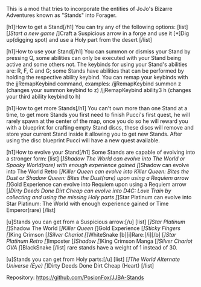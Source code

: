 This is a mod that tries to incorporate the entities of JoJo's Bizarre Adventures known as "Stands" into Forager.


[h1]How to get a Stand[/h1]
You can try any of the following options:
[list]
[*]Start a new game
[*]Craft a Suspicious arrow in a forge and use it
[*]Dig up(digging spot) and use a Holy part from the desert
[/list]


[h1]How to use your Stand[/h1]
You can summon or dismiss your Stand by pressing Q, some abilities can only be executed with your Stand being active and some others not.
The keybinds for using your Stand's abilities are: R, F, C and G; some Stands have abilities that can be performed by holding the respective ability keybind.
You can remap your keybinds with the jjRemapKeybind command, examples:
/jjRemapKeybind summon z (changes your summon keybind to z)
/jjRemapKeybind ability3 h (changes your third ability keybind to h)


[h1]How to get more Stands[/h1]
You can't own more than one Stand at a time, to get more Stands you first need to finish Pucci's first quest, he will rarely spawn at the center of the map, once you do so he will reward you with a blueprint for crafting empty Stand discs, these discs will remove and store your current Stand inside it allowing you to get new Stands. After using the disc blueprint Pucci will have a new quest available.


[h1]How to evolve your Stand[/h1]
Some Stands are capable of evolving into a stronger form:
[list]
[*]Shadow The World can evolve into The World or Spooky World(rare) with enough experience gained
[*]Shadow can evolve into The World Retro
[*]Killer Queen can evolve into Killer Queen: Bites the Dust or Shadow Queen: Bites the Dust(rare) upon using a Requiem arrow
[*]Gold Experience can evolve into Requiem upon using a Requiem arrow
[*]Dirty Deeds Done Dirt Cheap can evolve into D4C: Love Train by collecting and using the missing Holy parts
[*]Star Platinum can evolve into Star Platinum: The World with enough experience gained or Time Emperor(rare)
[/list]


[u]Stands you can get from a Suspicious arrow:[/u]
[list]
[*]Star Platinum
[*]Shadow The World
[*]Killer Queen
[*]Gold Experience
[*]Sticky Fingers
[*]King Crimson
[*]Silver Chariot
[*]WhiteSnake
[b][i]Rare:[/i][/b]
[*]Star Platinum Retro
[*]Imposter
[*]Shadow
[*]King Crimson Manga
[*]Silver Chariot OVA
[*]BlackSnake
[/list]
rare stands have a weight of 1 instead of 30.

[u]Stands you can get from Holy parts:[/u]
[list]
[*]The World Alternate Universe (Eye)
[*]Dirty Deeds Done Dirt Cheap (Heart)
[/list]


Repository: https://github.com/PosionFox/JJBA-Stands
